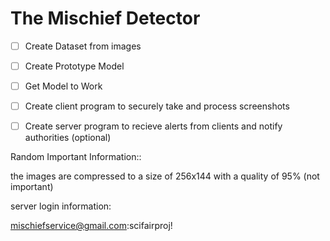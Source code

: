 # The Mischief Detector

- [ ] Create Dataset from images
- [ ] Create Prototype Model
- [ ] Get Model to Work
- [ ] Create client program to securely take and process screenshots
- [ ] Create server program to recieve alerts from clients and notify authorities (optional)


Random Important Information::


the images are compressed to a size of 256x144 with a quality of 95% (not important)

server login information:

mischiefservice@gmail.com:scifairproj!

